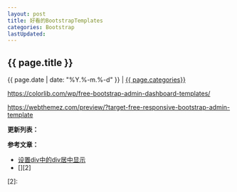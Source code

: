 ```yaml
---
layout: post
title: 好看的BootstrapTemplates
categories: Bootstrap
lastUpdated:
---
```


## {{ page.title }}

{{ page.date | date: "%Y.%-m.%-d" }} | <a href="/archive#{{ page.categories }}">{{ page.categories}}</a>

https://colorlib.com/wp/free-bootstrap-admin-dashboard-templates/

https://webthemez.com/preview/?target-free-responsive-bootstrap-admin-template



**更新列表：**



**参考文章：**

* [设置div中的div居中显示][1]
* [][2]


[1]: https://jingyan.baidu.com/article/ca41422fd78a3a1eae99edf9.html
[2]: 
